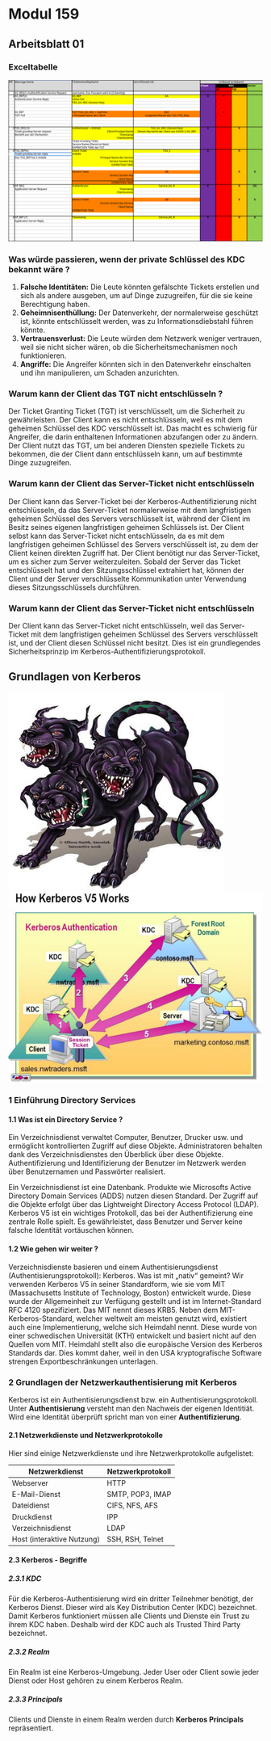 # Modul 159
## Arbeitsblatt 01
### Exceltabelle
![KerberosTabelle](NullNUMMER24/images/KerberosTabelle.png)
### Was würde passieren, wenn der private Schlüssel des KDC bekannt wäre ?
1. **Falsche Identitäten:** Die Leute könnten gefälschte Tickets erstellen und sich als andere ausgeben, um auf Dinge zuzugreifen, für die sie keine Berechtigung haben.
2. **Geheimnisenthüllung:** Der Datenverkehr, der normalerweise geschützt ist, könnte entschlüsselt werden, was zu Informationsdiebstahl führen könnte.
3. **Vertrauensverlust:** Die Leute würden dem Netzwerk weniger vertrauen, weil sie nicht sicher wären, ob die Sicherheitsmechanismen noch funktionieren.
4. **Angriffe:** Die Angreifer könnten sich in den Datenverkehr einschalten und ihn manipulieren, um Schaden anzurichten.
### Warum kann der Client das TGT nicht entschlüsseln ?
Der Ticket Granting Ticket (TGT) ist verschlüsselt, um die Sicherheit zu gewährleisten. Der Client kann es nicht entschlüsseln, weil es mit dem geheimen Schlüssel des KDC verschlüsselt ist. Das macht es schwierig für Angreifer, die darin enthaltenen Informationen abzufangen oder zu ändern. Der Client nutzt das TGT, um bei anderen Diensten spezielle Tickets zu bekommen, die der Client dann entschlüsseln kann, um auf bestimmte Dinge zuzugreifen.
### Warum kann der Client das Server-Ticket nicht entschlüsseln
Der Client kann das Server-Ticket bei der Kerberos-Authentifizierung nicht entschlüsseln, da das Server-Ticket normalerweise mit dem langfristigen geheimen Schlüssel des Servers verschlüsselt ist, während der Client im Besitz seines eigenen langfristigen geheimen Schlüssels ist.
Der Client selbst kann das Server-Ticket nicht entschlüsseln, da es mit dem langfristigen geheimen Schlüssel des Servers verschlüsselt ist, zu dem der Client keinen direkten Zugriff hat. Der Client benötigt nur das Server-Ticket, um es sicher zum Server weiterzuleiten. Sobald der Server das Ticket entschlüsselt hat und den Sitzungsschlüssel extrahiert hat, können der Client und der Server verschlüsselte Kommunikation unter Verwendung dieses Sitzungsschlüssels durchführen.

### Warum kann der Client das Server-Ticket nicht entschlüsseln
Der Client kann das Server-Ticket nicht entschlüsseln, weil das Server-Ticket mit dem langfristigen geheimen Schlüssel des Servers verschlüsselt ist, und der Client diesen Schlüssel nicht besitzt. Dies ist ein grundlegendes Sicherheitsprinzip im Kerberos-Authentifizierungsprotokoll.

## Grundlagen von Kerberos
![Kerberos](images/Kerberos.png)
![HowKerberosV5Works](images/HowKerberosV5Works.png)
### 1 Einführung Directory Services
#### 1.1 Was ist ein Directory Service ?
Ein Verzeichnisdienst verwaltet  Computer, Benutzer, Drucker usw. und ermöglicht kontrollierten Zugriff auf diese Objekte. Administratoren behalten dank des Verzeichnisdienstes den Überblick über diese Objekte. Authentifizierung und Identifizierung der Benutzer im Netzwerk werden über Benutzernamen und Passwörter realisiert.

Ein Verzeichnisdienst ist eine Datenbank. Produkte wie Microsofts Active Directory Domain Services (ADDS) nutzen diesen Standard. Der Zugriff auf die Objekte erfolgt über das Lightweight Directory Access Protocol (LDAP). Kerberos V5 ist ein wichtiges Protokoll, das bei der Authentifizierung eine zentrale Rolle spielt. Es gewährleistet, dass Benutzer und Server keine falsche Identität vortäuschen können.
#### 1.2 Wie gehen wir weiter ? 
Verzeichnisdienste basieren und einem Authentisierungsdienst (Authentisierungsprotokoll): Kerberos.  Was ist mit „nativ“ gemeint? Wir verwenden Kerberos V5 in seiner Standardform, wie sie vom MIT (Massachusetts Institute of Technology, Boston) entwickelt wurde. Diese wurde der Allgemeinheit zur Verfügung gestellt und ist im Internet-Standard RFC 4120 spezifiziert. Das MIT nennt dieses KRB5. Neben dem MIT-Kerberos-Standard, welcher weltweit am meisten genutzt wird, existiert auch eine Implementierung, welche sich Heimdahl nennt. Diese wurde von einer schwedischen Universität (KTH) entwickelt und basiert nicht auf den Quellen vom MIT. Heimdahl stellt also die europäische Version des Kerberos Standards dar. Dies kommt daher, weil in den USA kryptografische Software strengen Exportbeschränkungen unterlagen. 
### 2 Grundlagen der Netzwerkauthentisierung mit Kerberos
Kerberos ist ein Authentisierungsdienst bzw. ein Authentisierungsprotokoll. Unter **Authentisierung** versteht man den Nachweis der eigenen Identitiät. Wird eine Identität überprüft spricht man von einer **Authentifizierung**. 
#### 2.1 Netzwerkdienste und Netzwerkprotokolle
Hier sind einige Netzwerkdienste und ihre Netzwerkprotokolle aufgelistet:

| Netzwerkdienst             | Netzwerkprotokoll |
| -------------------------- | ----------------- |
| Webserver                  | HTTP              |
| E-Mail-Dienst              | SMTP, POP3, IMAP  |
| Dateidienst                | CIFS, NFS, AFS    |
| Druckdienst                | IPP               |
| Verzeichnisdienst          | LDAP              |
| Host (interaktive Nutzung) | SSH, RSH, Telnet  | 

#### 2.3 Kerberos - Begriffe
##### 2.3.1 KDC
Für die Kerberos-Authentisierung wird ein dritter Teilnehmer benötigt, der Kerberos Dienst. Dieser wird als Key Distribution Center (KDC) bezeichnet. Damit Kerberos funktioniert müssen alle Clients und Dienste ein Trust zu ihrem KDC haben. Deshalb wird der KDC auch als Trusted Third Party bezeichnet. 
##### 2.3.2 Realm
Ein Realm ist eine Kerberos-Umgebung. Jeder User oder Client sowie jeder Dienst oder Host gehören zu einem Kerberos Realm. 
##### 2.3.3 Principals
Clients und Dienste in einem Realm werden durch **Kerberos Principals** repräsentiert. 
